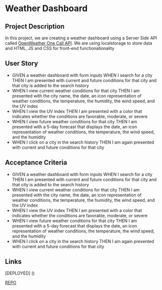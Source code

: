 # Weather Dashboard 

## Project Description 

In this project, we are creating a weather dashboard using a Server Side API called [OpenWeather One Call API](https://openweathermap.org/api/one-call-api). We are using localstorage to store data and HTML, JS and CSS for front-end functionationality

## User Story 

- GIVEN a weather dashboard with form inputs WHEN I search for a city THEN I am presented with current and future conditions for that city and that city is added to the search history
- WHEN I view current weather conditions for that city THEN I am presented with the city
name, the date, an icon representation of weather conditions, the temperature, the humidity, the wind speed, and the UV index
- WHEN I view the UV index THEN I am presented with a color that indicates whether the conditions are favorable, moderate, or severe
- WHEN I view future weather conditions for that city THEN I am presented with a 5-day forecast that displays the date, an icon representation of weather conditions, the temperature, the wind speed, and the humidity
- WHEN I click on a city in the search history THEN I am again presented with current and future conditions for that city

## Acceptance Criteria 

- GIVEN a weather dashboard with form inputs WHEN I search for a city THEN I am presented with current and future conditions for that city and that city is added to the search history
- WHEN I view current weather conditions for that city THEN I am presented with the city name, the date, an icon representation of weather conditions, the temperature, the humidity, the wind speed, and the UV index
- WHEN I view the UV index THEN I am presented with a color that indicates whether the conditions are favorable, moderate, or severe
- WHEN I view future weather conditions for that city THEN I am presented with a 5-day forecast that displays the date, an icon representation of weather conditions, the temperature, the wind speed, and the humidity
- WHEN I click on a city in the search history THEN I am again presented with current and future conditions for that city

## Links 
[DEPLOYED] ()

[REPO](https://github.com/anjulituck/weatherdash)